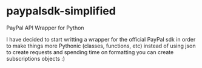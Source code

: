 # paypalsdk-simplified
PayPal API Wrapper for Python

I have decided to start writting a wrapper for the official PayPal sdk in order to make things more Pythonic (classes, functions, etc)
instead of using json to create requests and spending time on formatting you can create subscriptions objects :)
